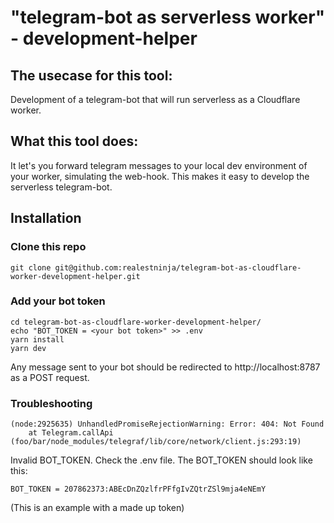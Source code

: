 # "telegram-bot as serverless worker" - development-helper

## The usecase for this tool:
Development of a telegram-bot that will run serverless as a Cloudflare worker.

## What this tool does:
It let's you forward telegram messages to your local dev environment of your worker, simulating the web-hook. This makes it easy to develop the serverless telegram-bot.

## Installation
### Clone this repo
```git clone git@github.com:realestninja/telegram-bot-as-cloudflare-worker-development-helper.git```

### Add your bot token

```
cd telegram-bot-as-cloudflare-worker-development-helper/
echo "BOT_TOKEN = <your bot token>" >> .env
yarn install
yarn dev
```

Any message sent to your bot should be redirected to http://localhost:8787 as a POST request.

### Troubleshooting
```
(node:2925635) UnhandledPromiseRejectionWarning: Error: 404: Not Found
    at Telegram.callApi (foo/bar/node_modules/telegraf/lib/core/network/client.js:293:19)
```
Invalid BOT_TOKEN. Check the .env file. The BOT_TOKEN should look like this:

```
BOT_TOKEN = 207862373:ABEcDnZQzlfrPFfgIvZQtrZSl9mja4eNEmY
```
(This is an example with a made up token)

